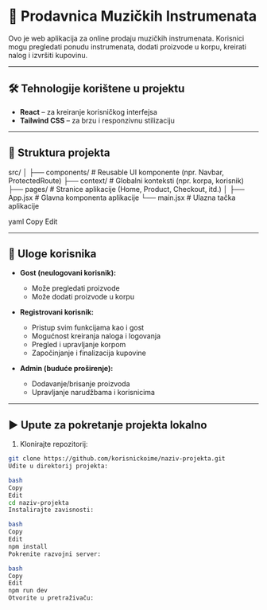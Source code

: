 # 🎸 Prodavnica Muzičkih Instrumenata

Ovo je web aplikacija za online prodaju muzičkih instrumenata. Korisnici mogu pregledati ponudu instrumenata, dodati proizvode u korpu, kreirati nalog i izvršiti kupovinu.

---

## 🛠️ Tehnologije korištene u projektu

- **React** – za kreiranje korisničkog interfejsa
- **Tailwind CSS** – za brzu i responzivnu stilizaciju

---

## 📁 Struktura projekta

src/
│
├── components/ # Reusable UI komponente (npr. Navbar, ProtectedRoute)
├── context/ # Globalni konteksti (npr. korpa, korisnik)
├── pages/ # Stranice aplikacije (Home, Product, Checkout, itd.)
│
├── App.jsx # Glavna komponenta aplikacije
└── main.jsx # Ulazna tačka aplikacije

yaml
Copy
Edit

---

## 👥 Uloge korisnika

- **Gost (neulogovani korisnik):**
  - Može pregledati proizvode
  - Može dodati proizvode u korpu

- **Registrovani korisnik:**
  - Pristup svim funkcijama kao i gost
  - Mogućnost kreiranja naloga i logovanja
  - Pregled i upravljanje korpom
  - Započinjanje i finalizacija kupovine

- **Admin (buduće proširenje):**
  - Dodavanje/brisanje proizvoda
  - Upravljanje narudžbama i korisnicima

---

## ▶️ Upute za pokretanje projekta lokalno

1. Klonirajte repozitorij:
```bash
git clone https://github.com/korisnickoime/naziv-projekta.git
Uđite u direktorij projekta:

bash
Copy
Edit
cd naziv-projekta
Instalirajte zavisnosti:

bash
Copy
Edit
npm install
Pokrenite razvojni server:

bash
Copy
Edit
npm run dev
Otvorite u pretraživaču: